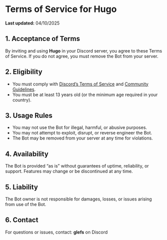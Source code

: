 # Terms of Service for Hugo

**Last updated:** 04/10/2025

## 1. Acceptance of Terms
By inviting and using **Hugo** in your Discord server, you agree to these Terms of Service. If you do not agree, you must remove the Bot from your server.

## 2. Eligibility
- You must comply with [Discord’s Terms of Service](https://discord.com/terms) and [Community Guidelines](https://discord.com/guidelines).
- You must be at least 13 years old (or the minimum age required in your country).

## 3. Usage Rules
- You may not use the Bot for illegal, harmful, or abusive purposes.
- You may not attempt to exploit, disrupt, or reverse engineer the Bot.
- The Bot may be removed from your server at any time for violations.

## 4. Availability
The Bot is provided “as is” without guarantees of uptime, reliability, or support. Features may change or be discontinued at any time.

## 5. Liability
The Bot owner is not responsible for damages, losses, or issues arising from use of the Bot.

## 6. Contact
For questions or issues, contact: **glefs** on Discord
